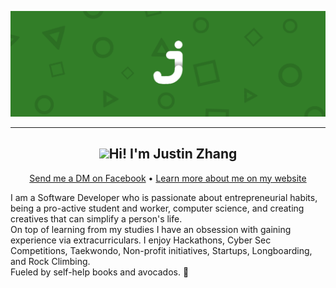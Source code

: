 [![Banner for Justin Zhang](https://raw.githubusercontent.com/JustinZhang17/JustinZhang17/main/Justin-Header.png)](https://www.justinjzhang.com)

------

<h2 align="center"> <img src="https://media.giphy.com/media/hvRJCLFzcasrR4ia7z/giphy.gif" width="50px">Hi! I'm Justin Zhang</h2>

<p align='center'>
<a href="https://www.facebook.com/justin.zhang.17">Send me a DM on Facebook</a> •
<a href="https://www.justinjzhang.com">Learn more about me on my website</a>
</p>
I am a Software Developer who is passionate about entrepreneurial habits, being a pro-active student and worker, computer science, and creating creatives that can simplify a person's life.
<br/>
On top of learning from my studies I have an obsession with gaining experience via extracurriculars. I enjoy Hackathons, Cyber Sec Competitions, Taekwondo, Non-profit initiatives, Startups, Longboarding, and Rock Climbing.
<br/>
Fueled by self-help books and avocados. 🥑

